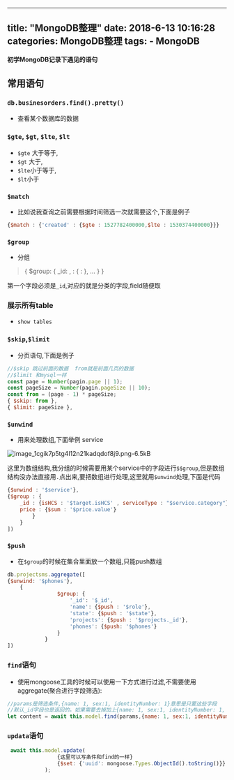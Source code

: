 
---
title: "MongoDB整理"
date: 2018-6-13 10:16:28
categories: MongoDB整理
tags: 
		- MongoDB
---


**初学MongoDB记录下遇见的语句**
<!-- more -->


## 常用语句

### **`db.businesorders.find().pretty()`**

- 查看某个数据库的数据

### **`$gte`, `$gt`, `$lte`, `$lt`**

- `$gte` 大于等于,
- `$gt` 大于,
- `$lte`小于等于,
- `$lt`小于

### **`$match`**

- 比如说我查询之前需要根据时间筛选一次就需要这个,下面是例子

```js
{$match : {'created' : {$gte : 1527782400000,$lte : 1530374400000}}}
```

### **`$group`**

- 分组

> { $group: { _id: <expression>, <field1>: { <accumulator1> : <expression1> }, ... } }

第一个字段必须是`_id`,对应的就是分类的字段,field随便取

### 展示所有table

- `show tables`

### **`$skip`,`$limit`**

- 分页语句,下面是例子

```js
//$skip 跳过前面的数据  from就是前面几页的数据
//$limit 和mysql一样
const page = Number(pagin.page || 1);
const pageSize = Number(pagin.pageSize || 10);
const from = (page - 1) * pageSize;
{ $skip: from },
{ $limit: pageSize },
```

### **`$unwind`**

- 用来处理数组,下面举例 service

![image_1cgik7p5tg4l12n21kadqdof8j9.png-6.5kB][1]

这里为数组结构,我分组的时候需要用某个service中的字段进行`$$group`,但是数组结构没办法直接用`.`点出来,要把数组进行处理,这里就用`$unwind`处理,下面是代码

```js
{$unwind : '$service'},
{$group : {
    _id : {isHCS : '$target.isHCS' , serviceType : "$service.category"}, 
    price : {$sum : '$price.value'}
        }
    }
]) 
```

### **`$push`**

- 在`$group`的时候在集合里面放一个数组,只能push数组

```js
db.projectsms.aggregate([
{$unwind: '$phones'},
	{
                $group: {
                    '_id': '$_id',
                    'name': {$push : '$role'},
					'state': {$push : '$state'},
					'projects': {$push : '$projects._id'},
					'phones': {$push: '$phones'}
                }
            }
])
```

### **`find`语句**

- 使用mongoose工具的时候可以使用一下方式进行过滤,不需要使用aggregate(聚合进行字段筛选):

```js
//params是筛选条件,{name: 1, sex:1, identityNumber: 1}意思是只要这些字段
//默认_id字段也是返回的。如果需要去掉加上{name: 1, sex:1, identityNumber: 1, _id: 0}
let content = await this.model.find(params,{name: 1, sex:1, identityNumber: 1});
```

### **`updata`语句**

```js
 await this.model.update(
                {这里可以写条件和find的一样}
                {$set: {'uuid': mongoose.Types.ObjectId().toString()}}
            );
```

  [1]: http://static.zybuluo.com/pockadmin/6kku392uv4ws1e4yvawi5knr/image_1cgik7p5tg4l12n21kadqdof8j9.png